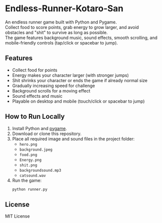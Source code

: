 # Endless-Runner-Kotaro-San

An endless runner game built with Python and Pygame.  
Collect food to score points, grab energy to grow larger, and avoid obstacles and "shit" to survive as long as possible.  
The game features background music, sound effects, smooth scrolling, and mobile-friendly controls (tap/click or spacebar to jump).

## Features

- Collect food for points
- Energy makes your character larger (with stronger jumps)
- Shit shrinks your character or ends the game if already normal size
- Gradually increasing speed for challenge
- Background scrolls for a moving effect
- Sound effects and music
- Playable on desktop and mobile (touch/click or spacebar to jump)

## How to Run Locally

1. Install Python and [pygame](https://www.pygame.org/wiki/GettingStarted).
2. Download or clone this repository.
3. Place all required image and sound files in the project folder:
    - `hero.png`
    - `background.jpeg`
    - `food.png`
    - `Energy.png`
    - `shit.png`
    - `backgroundsound.mp3`
    - `catsound.wav`
4. Run the game:
    ```bash
    python runner.py
    ```

## License

MIT License
